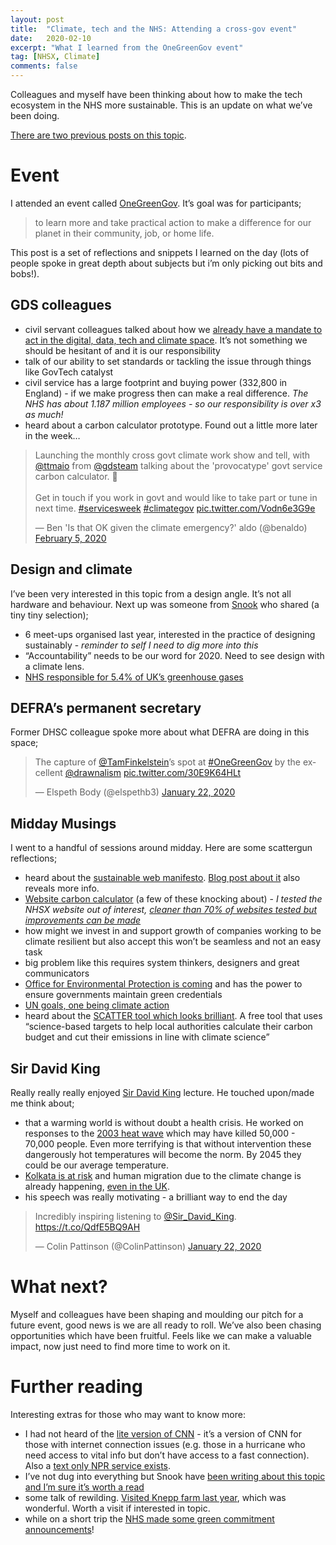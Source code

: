 ```yaml
---
layout: post
title:  "Climate, tech and the NHS: Attending a cross-gov event"
date:   2020-02-10
excerpt: "What I learned from the OneGreenGov event"
tag: [NHSX, Climate]
comments: false
---
```

Colleagues and myself have been thinking about how to make the tech ecosystem in the NHS more sustainable. This is an update on what we’ve been doing. 

[There are two previous posts on this topic](https://colinpattinson.github.io/tags/#Climate).

# Event
I attended an event called [OneGreenGov](https://medium.com/oneteamgov/announcing-a-one-green-gov-event-6e8c91f43429). It’s goal was for participants;

> to learn more and take practical action to make a difference for our planet in their community, job, or home life.

This post is a set of reflections and snippets I learned on the day (lots of people spoke in great depth about subjects but i’m only picking out bits and bobs!).

## GDS colleagues
- civil servant colleagues talked about how we [already have a mandate to act in the digital, data, tech and climate space](https://www.gov.uk/government/collections/greening-government-commitments). It’s not something we should be hesitant of and it is our responsibility
- talk of our ability to set standards or tackling the issue through things like GovTech catalyst
-  civil service has a large footprint and buying power (332,800 in England) - if we make progress then can make a real difference. _The NHS has about 1.187 million employees - so our responsibility is over x3 as much!_
- heard about a carbon calculator prototype. Found out a little more later in the week…

<blockquote class="twitter-tweet"><p lang="en" dir="ltr">Launching the monthly cross govt climate work show and tell, with <a href="https://twitter.com/ttmaio?ref_src=twsrc%5Etfw">@ttmaio</a> from <a href="https://twitter.com/GDSTeam?ref_src=twsrc%5Etfw">@gdsteam</a> talking about the &#39;provocatype&#39; govt service carbon calculator. 🌳<br><br>Get in touch if you work in govt and would like to take part or tune in next time. <a href="https://twitter.com/hashtag/servicesweek?src=hash&amp;ref_src=twsrc%5Etfw">#servicesweek</a> <a href="https://twitter.com/hashtag/climategov?src=hash&amp;ref_src=twsrc%5Etfw">#climategov</a> <a href="https://t.co/Vodn6e3G9e">pic.twitter.com/Vodn6e3G9e</a></p>&mdash; Ben &#39;Is that OK given the climate emergency?&#39; aldo (@benaldo) <a href="https://twitter.com/benaldo/status/1225016482314235904?ref_src=twsrc%5Etfw">February 5, 2020</a></blockquote> <script async src="https://platform.twitter.com/widgets.js" charset="utf-8"></script> 

## Design and climate
I’ve been very interested in this topic from a design angle. It’s not all hardware and behaviour. Next up was someone from [Snook](https://wearesnook.com/) who shared (a tiny tiny selection);
- 6 meet-ups organised last year, interested in the practice of designing sustainably - _reminder to self I need to dig more into this_
- “Accountability” needs to be our word for 2020. Need to see design with a climate lens.
- [NHS responsible for 5.4% of UK’s greenhouse gases](https://www.theguardian.com/society/2019/sep/18/hospitals-planet-health-anaesthetic-gases-electric-ambulances-dialysis-nhs-carbon-footprint)

## DEFRA’s permanent secretary
Former DHSC colleague spoke more about what DEFRA are doing in this space;

<blockquote class="twitter-tweet"><p lang="en" dir="ltr">The capture of <a href="https://twitter.com/TamFinkelstein?ref_src=twsrc%5Etfw">@TamFinkelstein</a>’s spot at <a href="https://twitter.com/hashtag/OneGreenGov?src=hash&amp;ref_src=twsrc%5Etfw">#OneGreenGov</a> by the excellent <a href="https://twitter.com/drawnalism?ref_src=twsrc%5Etfw">@drawnalism</a> <a href="https://t.co/30E9K64HLt">pic.twitter.com/30E9K64HLt</a></p>&mdash; Elspeth Body (@elspethb3) <a href="https://twitter.com/elspethb3/status/1220009562255822849?ref_src=twsrc%5Etfw">January 22, 2020</a></blockquote> <script async src="https://platform.twitter.com/widgets.js" charset="utf-8"></script> 

## Midday Musings
I went to a handful of sessions around midday. Here are some scattergun reflections;
- heard about the [sustainable web manifesto](https://www.sustainablewebmanifesto.com). [Blog post about it](https://www.wholegraindigital.com/blog/introducing-the-sustainable-web-manifesto/) also reveals more info.
- [Website carbon calculator](https://www.websitecarbon.com) (a few of these knocking about) - _I tested the NHSX website out of interest, [cleaner than 70% of websites tested but improvements can be made](https://www.websitecarbon.com/website/nhsx-nhs-uk/)_
- how might we invest in and support growth of companies working to be climate resilient but also accept this won’t be seamless and not an easy task
- big problem like this requires system thinkers, designers and great communicators
- [Office for Environmental Protection is coming](https://deframedia.blog.gov.uk/2019/10/16/new-office-for-environmental-protection-will-ensure-governments-maintain-green-credentials/) and has the power to ensure governments maintain green credentials
- [UN goals, one being climate action](https://www.un.org/development/desa/disabilities/envision2030-goal13.html)
- heard about the [SCATTER tool which looks brilliant](https://scattercities.com/). A free tool that uses “science-based targets to help local authorities calculate their carbon budget and cut their emissions in line with climate science” 

## Sir David King
Really really really enjoyed [Sir David King](https://en.wikipedia.org/wiki/David_King_(chemist)) lecture. He touched upon/made me think about;
- that a warming world is without doubt a health crisis. He worked on responses to the [2003 heat wave](https://en.wikipedia.org/wiki/2003_European_heat_wave) which may have killed 50,000 - 70,000 people. Even more terrifying is that without intervention these dangerously hot temperatures will become the norm. By 2045 they could be our average temperature.
- [Kolkata is at risk](https://www.independent.co.uk/news/long_reads/kolkata-india-climate-change-casuality-coastal-flooding-ganges-a8479516.html) and human migration due to the climate change is already happening, [even in the UK](https://www.theguardian.com/environment/2019/may/18/this-is-a-wake-up-call-the-villagers-who-could-be-britains-first-climate-refugees).
- his speech was really motivating - a brilliant way to end the day

<blockquote class="twitter-tweet"><p lang="en" dir="ltr">Incredibly inspiring listening to <a href="https://twitter.com/Sir_David_King?ref_src=twsrc%5Etfw">@Sir_David_King</a>. <a href="https://t.co/QdfE5BQ9AH">https://t.co/QdfE5BQ9AH</a></p>&mdash; Colin Pattinson (@ColinPattinson) <a href="https://twitter.com/ColinPattinson/status/1220027820618940416?ref_src=twsrc%5Etfw">January 22, 2020</a></blockquote> <script async src="https://platform.twitter.com/widgets.js" charset="utf-8"></script> 

# What next?
Myself and colleagues have been shaping and moulding our pitch for a future event, good news is we are all ready to roll. We’ve also been chasing opportunities which have been fruitful. Feels like we can make a valuable impact, now just need to find more time to work on it.

# Further reading
Interesting extras for those who may want to know more:
- I had not heard of the [lite version of CNN](http://lite.cnn.io/en) - it’s a version of CNN for those with internet connection issues (e.g. those in a hurricane who need access to vital info but don’t have access to a fast connection). Also a [text only NPR service exists](https://text.npr.org/). 
- I’ve not dug into everything but Snook have [been writing about this topic and I’m sure it’s worth a read](https://wearesnook.com/design-like-theres-a-climate-crisis/)
- some talk of rewilding. [Visited Knepp farm last year](https://knepp.co.uk/home), which was wonderful. Worth a visit if interested in topic.
- while on a short trip the [NHS made some green commitment announcements](https://www.england.nhs.uk/2020/01/greener-nhs-campaign-to-tackle-climate-health-emergency/)!
